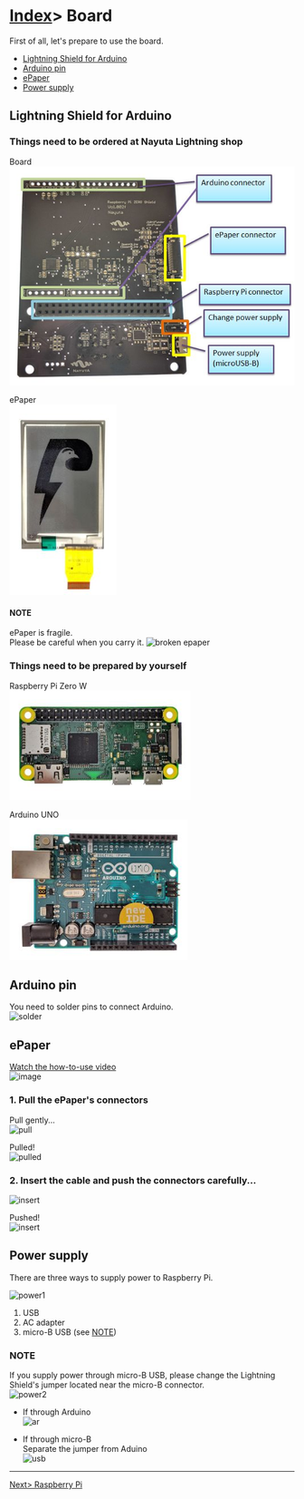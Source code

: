 # [Index](index.html)> Board

First of all, let's prepare to use the board.

* [Lightning Shield for Arduino](#lightning-shield-for-arduino)
* [Arduino pin](#arduino-pin)
* [ePaper](#epaper)
* [Power supply](#power-supply)  

## Lightning Shield for Arduino

### Things need to be ordered at Nayuta Lightning shop  

Board  
![lnshield back](images/board_back.jpg)

ePaper  
![epaper](images/epaper.jpg)

#### NOTE

ePaper is fragile.  
Please be careful when you carry it.
![broken epaper](image/epaper_broken.jpg)

### Things need to be prepared by yourself

Raspberry Pi Zero W  
![pin side](images/raspi_pin.jpg)

Arduino UNO  
![arduino](images/arduino.jpg)

## Arduino pin

You need to solder pins to connect Arduino.  
![solder](images/arduino_solder.jpg)

## ePaper

[Watch the how-to-use video](https://youtu.be/c-4CIAWcO2I)  
![image](images/youtube_epaper.jpg)  

### 1. Pull the ePaper's connectors

Pull gently...  
  ![pull](images/epaper1.jpg)

Pulled!  
  ![pulled](images/epaper2.jpg)

### 2. Insert the cable and push the connectors carefully...

  ![insert](images/epaper3.jpg)

Pushed!  
  ![insert](images/epaper4.jpg)

## Power supply

There are three ways to supply power to Raspberry Pi.

![power1](images/power_supply1.jpg)

1. USB
2. AC adapter
3. micro-B USB (see [NOTE](#note))

### NOTE

If you supply power through micro-B USB, please change the Lightning Shield's jumper located near the micro-B connector.  
![power2](images/power_supply2.jpg)

* If through Arduino  
  ![ar](images/supply_ar.jpg)

* If through micro-B  
  Separate the jumper from Aduino  
  ![usb](images/supply_usb.jpg)

----

[Next> Raspberry Pi](setup_raspi.md)
